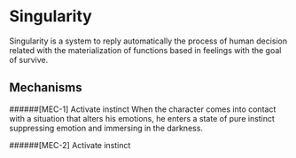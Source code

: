# Singularity

Singularity is a system to reply automatically the process of human decision related with the 
materialization of functions based in feelings with the goal of survive.

## Mechanisms
######[MEC-1] Activate instinct
When the character comes into contact with a situation that alters his emotions, he enters a state 
of pure instinct suppressing emotion and immersing in the darkness. 

######[MEC-2] Activate instinct